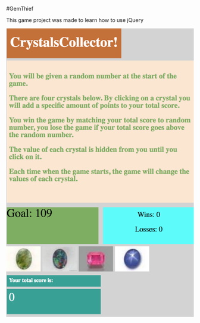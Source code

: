 #GemThief

<p> This game project was made to learn how to use jQuery </p>

<img src='./assets/images/GemThiefimg.png'>